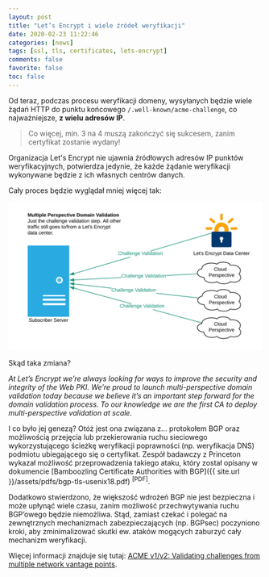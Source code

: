 ```yaml
---
layout: post
title: "Let’s Encrypt i wiele źródeł weryfikacji"
date: 2020-02-23 11:22:46
categories: [news]
tags: [ssl, tls, certificates, lets-encrypt]
comments: false
favorite: false
toc: false
---
```


Od teraz, podczas procesu weryfikacji domeny, wysyłanych będzie wiele żądań HTTP do punktu końcowego `/.well-known/acme-challenge`, co najważniejsze, **z wielu adresów IP**.

  > Co więcej, min. 3 na 4 muszą zakończyć się sukcesem, zanim certyfikat zostanie wydany!

Organizacja Let's Encrypt nie ujawnia źródłowych adresów IP punktów weryfikacyjnych, potwierdza jedynie, że każde żądanie weryfikacji wykonywane będzie z ich własnych centrów danych.

Cały proces będzie wyglądał mniej więcej tak:

<p align="center">
  <img src="/assets/img/posts/multiple-perspective-validation.png">
</p>

Skąd taka zmiana?

<p class="ext">
  <em>
    At Let’s Encrypt we’re always looking for ways to improve the security and integrity of the Web PKI. We’re proud to launch multi-perspective domain validation today because we believe it’s an important step forward for the domain validation process. To our knowledge we are the first CA to deploy multi-perspective validation at scale.
  </em>
</p>

I co było jej genezą? Otóż jest ona związana z... protokołem BGP oraz możliwością przejęcia lub przekierowania ruchu sieciowego wykorzystującego ścieżkę weryfikacji poprawności (np. weryfikacja DNS) podmiotu ubiegającego się o certyfikat. Zespół badawczy z Princeton wykazał możliwość przeprowadzenia takiego ataku, który został opisany w dokumencie [Bamboozling Certificate Authorities with BGP]({{ site.url }}/assets/pdfs/bgp-tls-usenix18.pdf) <sup>[PDF]</sup>.

Dodatkowo stwierdzono, że większość wdrożeń BGP nie jest bezpieczna i może upłynąć wiele czasu, zanim możliwość przechwytywania ruchu BGP’owego będzie niemożliwa. Stąd, zamiast czekać i polegać na zewnętrznych mechanizmach zabezpieczających (np. BGPsec) poczyniono kroki, aby zminimalizować skutki ew. ataków mogących zaburzyć cały mechanizm weryfikacji.

Więcej informacji znajduje się tutaj: [ACME v1/v2: Validating challenges from multiple network vantage points](https://community.letsencrypt.org/t/acme-v1-v2-validating-challenges-from-multiple-network-vantage-points/112253).

